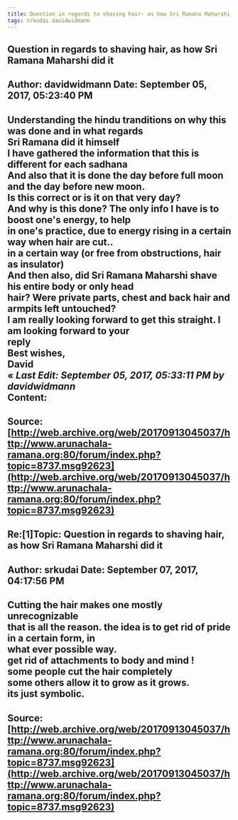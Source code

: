 ```yaml
--- 
title: Question in regards to shaving hair- as how Sri Ramana Maharshi did it   
tags: srkudai davidwidmann  
---  
```

## Question in regards to shaving hair, as how Sri Ramana Maharshi did it  
Author: davidwidmann        Date: September 05, 2017, 05:23:40 PM  
---  
Understanding the hindu tranditions on why this was done and in what regards  
Sri Ramana did it himself   
I have gathered the information that this is different for each sadhana   
And also that it is done the day before full moon and the day before new moon.  
Is this correct or is it on that very day?   
And why is this done? The only info I have is to boost one's energy, to help  
in one's practice, due to energy rising in a certain way when hair are cut..  
in a certain way (or free from obstructions, hair as insulator)   
And then also, did Sri Ramana Maharshi shave his entire body or only head  
hair? Were private parts, chest and back hair and armpits left untouched?   
I am really looking forward to get this straight. I am looking forward to your  
reply   
Best wishes,   
David  
« _Last Edit: September 05, 2017, 05:33:11 PM by davidwidmann_  
Content:
 ---  
Source:[http://web.archive.org/web/20170913045037/http://www.arunachala-ramana.org:80/forum/index.php?topic=8737.msg92623](http://web.archive.org/web/20170913045037/http://www.arunachala-ramana.org:80/forum/index.php?topic=8737.msg92623)   
---  

## Re:[1]Topic:  Question in regards to shaving hair, as how Sri Ramana Maharshi did it  
Author: srkudai             Date: September 07, 2017, 04:17:56 PM  
---  
Cutting the hair makes one mostly unrecognizable   
that is all the reason. the idea is to get rid of pride in a certain form, in  
what ever possible way.   
get rid of attachments to body and mind !   
some people cut the hair completely   
some others allow it to grow as it grows.   
its just symbolic.
 ---  
Source:[http://web.archive.org/web/20170913045037/http://www.arunachala-ramana.org:80/forum/index.php?topic=8737.msg92623](http://web.archive.org/web/20170913045037/http://www.arunachala-ramana.org:80/forum/index.php?topic=8737.msg92623)   
---  

